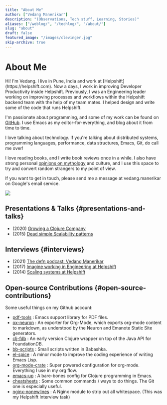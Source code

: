 ```yaml
---
title: "About Me"
author: ["Vedang Manerikar"]
description: "(Observations, Tech stuff, Learning, Stories)"
aliases: ["/weblog/", "/techlog/", "/about/"]
slug: "about"
draft: false
featured_image: "/images/clevinger.jpg"
skip-archive: true
---
```


<div class="ox-neuron-main">
<div class="ox-neuron-article">
<h1 class="ox-neuron-article-heading">About Me</h1>
<div class="ox-neuron-article-contents">
Hi! I'm Vedang. I live in Pune, India and work at [Helpshift](https://helpshift.com). Now a days, I work in improving Developer Productivity inside Helpshift. Previously, I was an Engineering leader working on improving processes and workflows within the Helpshift backend team with the help of my team mates. I helped design and write some of the code that runs Helpshift.

I'm passionate about programming, and some of my work can be found on [GitHub](https://github.com/vedang). I use Emacs as my editor-for-everything, and blog about it from time to time.

I love talking about technology. If you're talking about distributed systems, programming languages, performance, data structures, Emacs, Git, do call me over!

I love reading books, and I write book reviews once in a while. I also have strong personal [opinions on mythology](https://vedang.me/categories/mythology/) and culture, and I use this space to try and convert random strangers to my point of view.

If you want to get in touch, please send me a message at vedang.manerikar on Google's email service.

![](./static/images/vedang-2018.jpg)


## Presentations &amp; Talks {#presentations-and-talks}

-   (2020) [Growing a Clojure Company](https://www.youtube.com/watch?v=zsTXte3p0Uk)
-   (2015) [Dead simple Scalability patterns](https://www.youtube.com/watch?v=k10_trKtKNk)


## Interviews {#interviews}

-   (2021) [The defn podcast: Vedang Manerikar](https://soundcloud.com/defn-771544745/defn-80)
-   (2017) [Imagine working in Engineering at Helpshift](https://medium.com/@helpshift/image-ine-working-in-engineering-at-helpshift-8818247e2188)
-   (2014) [Scaling systems at Helpshift](https://yourstory.com/2014/08/vedang-manerikar-helpshift/)


## Open-source Contributions {#open-source-contributions}

Some useful things on my Github account:

-   [pdf-tools](https://github.com/vedang/pdf-tools) : Emacs support library for PDF files.
-   [ox-neuron](https://github.com/vedang/ox-neuron) : An exporter for Org-Mode, which exports org-mode content to markdown, as understood by the Neuron and Emanote Static Site generators.
-   [clj-fdb](https://github.com/vedang/clj_fdb) : An early version Clojure wrapper on top of the Java API for FoundationDB.
-   [bb-scripts](https://github.com/vedang/bb-scripts) : Small scripts written in Babashka.
-   [el-spice](https://github.com/vedang/el-spice) : A minor mode to improve the coding experience of writing Emacs Lisp.
-   [org-mode-crate](https://github.com/vedang/org-mode-crate) : Super powered configuration for org-mode. Everything I use in my org flow.
-   [emacs-up](https://github.com/helpshift/emacs-up) : A bare-bones config for Clojure programming in Emacs.
-   [cheatsheets](https://github.com/vedang/csaoid) : Some common commands / ways to do things. The Git one is especially useful.
-   [nginx-nonewlines](https://github.com/vedang/nginx-nonewlines) : A Nginx module to strip out all whitespace. (This was my Helpshift Interview task)

</div>
</div>
</div>
